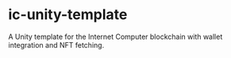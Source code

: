 # ic-unity-template
 A Unity template for the Internet Computer blockchain with wallet integration and NFT fetching.
